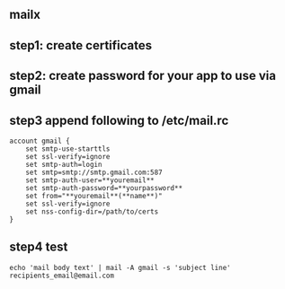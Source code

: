 ## mailx

## step1: create certificates

## step2: create password for your app to use via gmail

## step3 append following to /etc/mail.rc

```
account gmail {
    set smtp-use-starttls
    set ssl-verify=ignore
    set smtp-auth=login
    set smtp=smtp://smtp.gmail.com:587
    set smtp-auth-user=**youremail**
    set smtp-auth-password=**yourpassword**
    set from="**youremail**(**name**)"
    set ssl-verify=ignore
    set nss-config-dir=/path/to/certs
}
```


## step4 test
`echo 'mail body text' | mail -A gmail -s 'subject line' recipients_email@email.com`
